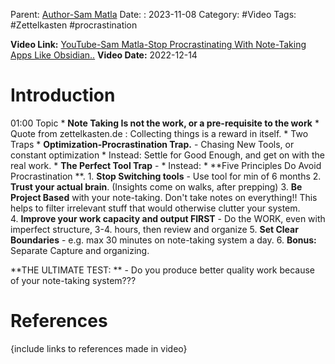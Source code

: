 Parent: [Author-Sam Matla](./Author-Sam%20Matla.md)
Date: : 2023-11-08
Category: #Video 
Tags: #Zettelkasten #procrastination 

**Video Link:**  [YouTube-Sam Matla-Stop Procrastinating With Note-Taking Apps Like Obsidian..](https://www.youtube.com/watch?v=baKCC2uTbRc)
**Video Date:** 2022-12-14
# Introduction 


01:00 Topic
	* **Note Taking Is not the work, or a pre-requisite to the work**
	* Quote from zettelkasten.de : Collecting things is a reward in itself. 
	* Two Traps
		* **Optimization-Procrastination Trap.** - Chasing New Tools, or constant optimization
			* Instead: Settle for Good Enough, and get on with the real work.
		* **The Perfect Tool Trap** - 
			* Instead: 
	* **Five Principles Do Avoid Procrastination **.
		1.  **Stop Switching tools** - Use tool for min of 6 months 
		2. **Trust your actual brain**. (Insights come on walks, after prepping) 
		3. **Be Project Based** with your note-taking.  Don't take notes on everything!!  This helps to filter irrelevant stuff that would otherwise clutter your system.  
		4. **Improve your work capacity and output FIRST** - Do the WORK, even with imperfect structure, 3-4. hours, then review and organize
		5. **Set Clear Boundaries** - e.g. max 30 minutes on note-taking system a day. 
		6. **Bonus:** Separate Capture and organizing. 

**THE ULTIMATE TEST: ** - Do you produce better quality work because of your note-taking system??? 

# References
{include links to references made in video}
